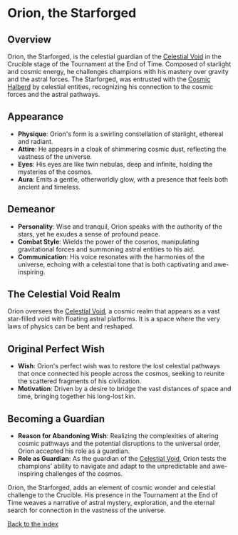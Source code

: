 # Orion, the Starforged

## Overview
Orion, the Starforged, is the celestial guardian of the [Celestial Void](/locations#8-the-celestial-void) in the Crucible stage of the Tournament at the End of Time. Composed of starlight and cosmic energy, he challenges champions with his mastery over gravity and the astral forces.
The Starforged, was entrusted with the [Cosmic Halberd](/items#cosmic-halberd) by celestial entities, recognizing his connection to the cosmic forces and the astral pathways.

## Appearance
- **Physique**: Orion's form is a swirling constellation of starlight, ethereal and radiant.
- **Attire**: He appears in a cloak of shimmering cosmic dust, reflecting the vastness of the universe.
- **Eyes**: His eyes are like twin nebulas, deep and infinite, holding the mysteries of the cosmos.
- **Aura**: Emits a gentle, otherworldly glow, with a presence that feels both ancient and timeless.

## Demeanor
- **Personality**: Wise and tranquil, Orion speaks with the authority of the stars, yet he exudes a sense of profound peace.
- **Combat Style**: Wields the power of the cosmos, manipulating gravitational forces and summoning astral entities to his aid.
- **Communication**: His voice resonates with the harmonies of the universe, echoing with a celestial tone that is both captivating and awe-inspiring.

## The Celestial Void Realm
Orion oversees the [Celestial Void](/locations#8-the-celestial-void), a cosmic realm that appears as a vast star-filled void with floating astral platforms. It is a space where the very laws of physics can be bent and reshaped.

## Original Perfect Wish
- **Wish**: Orion's perfect wish was to restore the lost celestial pathways that once connected his people across the cosmos, seeking to reunite the scattered fragments of his civilization.
- **Motivation**: Driven by a desire to bridge the vast distances of space and time, bringing together his long-lost kin.

## Becoming a Guardian
- **Reason for Abandoning Wish**: Realizing the complexities of altering cosmic pathways and the potential disruptions to the universal order, Orion accepted his role as a guardian.
- **Role as Guardian**: As the guardian of the [Celestial Void](/locations#8-the-celestial-void), Orion tests the champions' ability to navigate and adapt to the unpredictable and awe-inspiring challenges of the cosmos.

Orion, the Starforged, adds an element of cosmic wonder and celestial challenge to the Crucible. His presence in the Tournament at the End of Time weaves a narrative of astral mystery, exploration, and the eternal search for connection in the vastness of the universe.

[Back to the index](/index#index)
